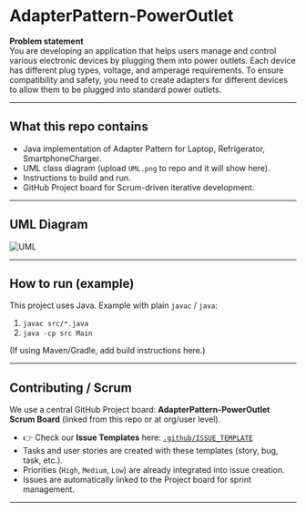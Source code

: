 # AdapterPattern-PowerOutlet 

**Problem statement**  
You are developing an application that helps users manage and control various electronic devices by plugging them into power outlets. Each device has different plug types, voltage, and amperage requirements. To ensure compatibility and safety, you need to create adapters for different devices to allow them to be plugged into standard power outlets.

---

## What this repo contains
- Java implementation of Adapter Pattern for Laptop, Refrigerator, SmartphoneCharger.
- UML class diagram (upload `UML.png` to repo and it will show here).
- Instructions to build and run.
- GitHub Project board for Scrum-driven iterative development.

---

## UML Diagram
![UML](./UML.png)  <!-- upload UML.png later -->

---

## How to run (example)
This project uses Java. Example with plain `javac` / `java`:
1. `javac src/*.java`
2. `java -cp src Main`

(If using Maven/Gradle, add build instructions here.)

---

## Contributing / Scrum
We use a central GitHub Project board: **AdapterPattern-PowerOutlet Scrum Board** (linked from this repo or at org/user level).  

- 👉 Check our **Issue Templates** here: [`.github/ISSUE_TEMPLATE`](https://github.com/engr-julia/AdapterPattern/tree/main/.github/ISSUE_TEMPLATE)  
- Tasks and user stories are created with these templates (story, bug, task, etc.).  
- Priorities (`High`, `Medium`, `Low`) are already integrated into issue creation.  
- Issues are automatically linked to the Project board for sprint management.  

---
